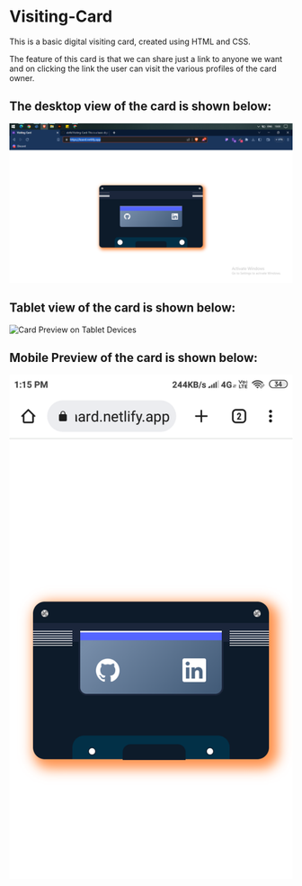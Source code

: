 # Visiting-Card
This is a basic digital visiting card, created using HTML and CSS.

The feature of this card is that we can share just a link to anyone we want and on clicking the link the user can visit the various profiles of the card owner.

## The desktop view of the card is shown below:

![Card Preview on Desktop Devices](https://github.com/ab4k/Visiting-Card/blob/main/VisitingCard/images/desktopPreview.png)

## Tablet view of the card is shown below:

![Card Preview on Tablet Devices](https://github.com/ab4k/Visiting-Card/blob/main/VisitingCard/images/tabletPreview.png)

## Mobile Preview of the card is shown below:

![Card Preview on Mobile Devices](https://github.com/ab4k/Visiting-Card/blob/main/VisitingCard/images/mobilePreview.png)
